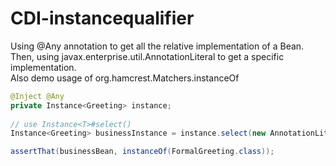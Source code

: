 # CDI-instancequalifier
Using @Any annotation to get all the relative implementation of a Bean. Then, using javax.enterprise.util.AnnotationLiteral to get a specific implementation.  
Also demo usage of org.hamcrest.Matchers.instanceOf

```java
@Inject @Any
private Instance<Greeting> instance;
	
// use Instance<T>#select()
Instance<Greeting> businessInstance = instance.select(new AnnotationLiteral<Business>() {});

assertThat(businessBean, instanceOf(FormalGreeting.class));
```

